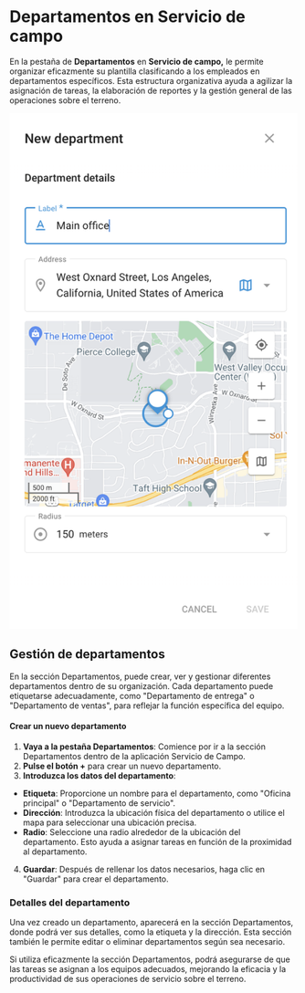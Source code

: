 # Departamentos en Servicio de campo

En la pestaña de **Departamentos** en **Servicio de campo,** le permite organizar eficazmente su plantilla clasificando a los empleados en departamentos específicos. Esta estructura organizativa ayuda a agilizar la asignación de tareas, la elaboración de reportes y la gestión general de las operaciones sobre el terreno.

![](../../gua-del-usuario/servicio-de-campo/attachments/image-20240816-172857.png)

## Gestión de departamentos

En la sección Departamentos, puede crear, ver y gestionar diferentes departamentos dentro de su organización. Cada departamento puede etiquetarse adecuadamente, como "Departamento de entrega" o "Departamento de ventas", para reflejar la función específica del equipo.

#### Crear un nuevo departamento

1. **Vaya a la pestaña Departamentos**: Comience por ir a la sección Departamentos dentro de la aplicación Servicio de Campo.
2. **Pulse el botón +** para crear un nuevo departamento.
3. **Introduzca los datos del departamento**:

* **Etiqueta**: Proporcione un nombre para el departamento, como "Oficina principal" o "Departamento de servicio".
* **Dirección**: Introduzca la ubicación física del departamento o utilice el mapa para seleccionar una ubicación precisa.
* **Radio**: Seleccione una radio alrededor de la ubicación del departamento. Esto ayuda a asignar tareas en función de la proximidad al departamento.

4. **Guardar**: Después de rellenar los datos necesarios, haga clic en "Guardar" para crear el departamento.

### Detalles del departamento

Una vez creado un departamento, aparecerá en la sección Departamentos, donde podrá ver sus detalles, como la etiqueta y la dirección. Esta sección también le permite editar o eliminar departamentos según sea necesario.

Si utiliza eficazmente la sección Departamentos, podrá asegurarse de que las tareas se asignan a los equipos adecuados, mejorando la eficacia y la productividad de sus operaciones de servicio sobre el terreno.
